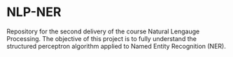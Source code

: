 # NLP-NER
Repository for the second delivery of the course Natural Lengauge Processing. The objective of this project is to fully understand the structured perceptron algorithm applied to Named Entity Recognition (NER).
